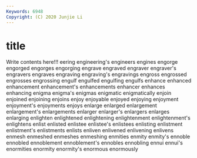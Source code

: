 ```yaml
---
Keywords: 6948
Copyright: (C) 2020 Junjie Li
---
```


# title

Write contents here!!!
eering 
engineering's 
engineers 
engines 
engorge 
engorged 
engorges 
engorging
engrave 
engraved 
engraver 
engraver's 
engravers 
engraves 
engraving 
engraving's 
engravings 
engross
engrossed 
engrosses 
engrossing 
engulf 
engulfed 
engulfing 
engulfs 
enhance 
enhanced 
enhancement
enhancement's 
enhancements 
enhancer 
enhances 
enhancing 
enigma 
enigma's 
enigmas 
enigmatic 
enigmatically
enjoin 
enjoined 
enjoining 
enjoins 
enjoy 
enjoyable 
enjoyed 
enjoying 
enjoyment 
enjoyment's
enjoyments 
enjoys 
enlarge 
enlarged 
enlargement 
enlargement's 
enlargements 
enlarger 
enlarger's 
enlargers
enlarges 
enlarging 
enlighten 
enlightened 
enlightening 
enlightenment 
enlightenment's 
enlightens 
enlist 
enlisted
enlistee 
enlistee's 
enlistees 
enlisting 
enlistment 
enlistment's 
enlistments 
enlists 
enliven 
enlivened
enlivening 
enlivens 
enmesh 
enmeshed 
enmeshes 
enmeshing 
enmities 
enmity 
enmity's 
ennoble
ennobled 
ennoblement 
ennoblement's 
ennobles 
ennobling 
ennui 
ennui's 
enormities 
enormity 
enormity's
enormous 
enormously 
